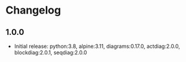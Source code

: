 # Changelog

## 1.0.0

- Initial release: python:3.8, alpine:3.11, diagrams:0.17.0, actdiag:2.0.0, blockdiag:2.0.1, seqdiag:2.0.0
